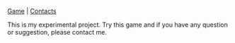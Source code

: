 <nav class="menu" style="align-items: center">
    <div class="container" style="align-items: center">
        <a href="15-puzzle.html">Game</a> |
        <a href="contacts.html">Contacts</a>
    </div>
</nav>

This is my experimental project. Try this game and if you have any question or suggestion, please contact me. 


